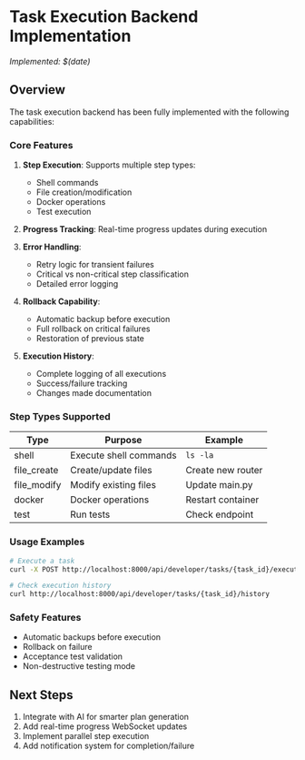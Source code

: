 # Task Execution Backend Implementation
*Implemented: $(date)*

## Overview
The task execution backend has been fully implemented with the following capabilities:

### Core Features
1. **Step Execution**: Supports multiple step types:
   - Shell commands
   - File creation/modification
   - Docker operations
   - Test execution

2. **Progress Tracking**: Real-time progress updates during execution

3. **Error Handling**: 
   - Retry logic for transient failures
   - Critical vs non-critical step classification
   - Detailed error logging

4. **Rollback Capability**:
   - Automatic backup before execution
   - Full rollback on critical failures
   - Restoration of previous state

5. **Execution History**:
   - Complete logging of all executions
   - Success/failure tracking
   - Changes made documentation

### Step Types Supported

| Type | Purpose | Example |
|------|---------|---------|
| shell | Execute shell commands | `ls -la` |
| file_create | Create/update files | Create new router |
| file_modify | Modify existing files | Update main.py |
| docker | Docker operations | Restart container |
| test | Run tests | Check endpoint |

### Usage Examples

```bash
# Execute a task
curl -X POST http://localhost:8000/api/developer/tasks/{task_id}/execute

# Check execution history
curl http://localhost:8000/api/developer/tasks/{task_id}/history
```

### Safety Features
- Automatic backups before execution
- Rollback on failure
- Acceptance test validation
- Non-destructive testing mode

## Next Steps
1. Integrate with AI for smarter plan generation
2. Add real-time progress WebSocket updates
3. Implement parallel step execution
4. Add notification system for completion/failure
